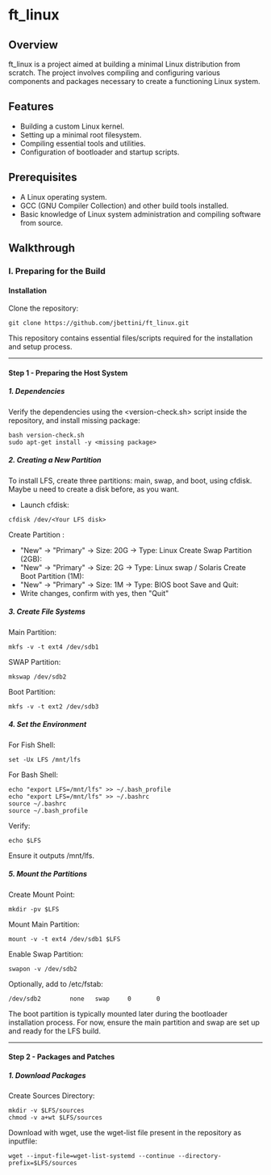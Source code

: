 # ft_linux
## Overview

ft_linux is a project aimed at building a minimal Linux distribution from scratch. The project involves compiling and configuring various components and packages necessary to create a functioning Linux system.
## Features

-   Building a custom Linux kernel.
-   Setting up a minimal root filesystem.
-   Compiling essential tools and utilities.
-   Configuration of bootloader and startup scripts.

## Prerequisites

-   A Linux operating system.
-   GCC (GNU Compiler Collection) and other build tools installed.
-   Basic knowledge of Linux system administration and compiling software from source.

##  Walkthrough

### I.  Preparing for the Build 

#### Installation 
Clone the repository:
```
git clone https://github.com/jbettini/ft_linux.git
```
This repository contains essential files/scripts required for the installation and setup process.

-----------------------------------
#### Step 1 - Preparing the Host System 

##### 1.  Dependencies

Verify the dependencies using the <version-check.sh> script inside the repository, and install missing package:
```
bash version-check.sh
sudo apt-get install -y <missing package>
```

#####  2.  Creating a New Partition 

To install LFS, create three partitions: main, swap, and boot, using cfdisk. Maybe u need to create a disk before, as you want.
-   Launch cfdisk:
```
cfdisk /dev/<Your LFS disk>
```
Create Partition :
-   "New" → "Primary" → Size: 20G → Type: Linux
Create Swap Partition (2GB):
-   "New" → "Primary" → Size: 2G → Type: Linux swap / Solaris
Create Boot Partition (1M):
-   "New" → "Primary" → Size: 1M → Type: BIOS boot
Save and Quit:
-   Write changes, confirm with yes, then "Quit"

##### 3.  Create File Systems

Main Partition:
```
mkfs -v -t ext4 /dev/sdb1
```
SWAP Partition:
```
mkswap /dev/sdb2
```
Boot Partition:
```
mkfs -v -t ext2 /dev/sdb3
```

##### 4.  Set the Environment

For Fish Shell:
```
set -Ux LFS /mnt/lfs
```
For Bash Shell:
```
echo "export LFS=/mnt/lfs" >> ~/.bash_profile
echo "export LFS=/mnt/lfs" >> ~/.bashrc
source ~/.bashrc
source ~/.bash_profile
```
Verify:
```
echo $LFS
```
Ensure it outputs /mnt/lfs.

##### 5. Mount the Partitions

Create Mount Point:
```
mkdir -pv $LFS
```
Mount Main Partition:
```
mount -v -t ext4 /dev/sdb1 $LFS
```
Enable Swap Partition:
```
swapon -v /dev/sdb2
```
Optionally, add to /etc/fstab:
```
/dev/sdb2        none   swap     0       0
```
The boot partition is typically mounted later during the bootloader installation process. For now, ensure the main partition and swap are set up and ready for the LFS build.

-----------------------------------
#### Step 2 - Packages and Patches 

##### 1. Download Packages

Create Sources Directory:
```
mkdir -v $LFS/sources
chmod -v a+wt $LFS/sources
```
Download with wget, use the wget-list file present in the repository as inputfile:
```
wget --input-file=wget-list-systemd --continue --directory-prefix=$LFS/sources
```